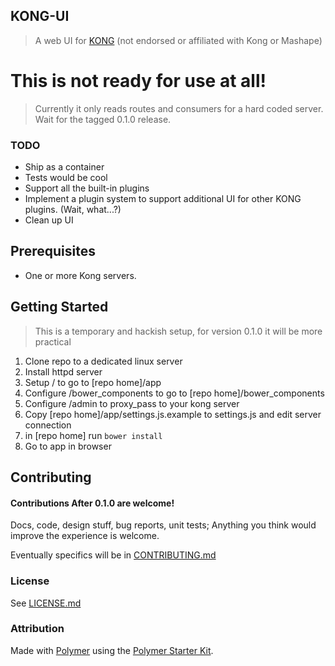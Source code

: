 ## KONG-UI

> A web UI for [KONG](https://github.com/Mashape/kong) (not endorsed or affiliated with Kong or Mashape)

# This is not ready for use at all!

> Currently it only reads routes and consumers for a hard coded server. Wait for the 
tagged 0.1.0 release. 

### TODO

* Ship as a container
* Tests would be cool
* Support all the built-in plugins
* Implement a plugin system to support additional UI for other KONG plugins. (Wait, what...?)
* Clean up UI

## Prerequisites

* One or more Kong servers.

## Getting Started

> This is a temporary and hackish setup, for version 0.1.0 it will be more practical

1. Clone repo to a dedicated linux server
2. Install httpd server
3. Setup / to go to [repo home]/app
4. Configure /bower_components to go to [repo home]/bower_components
5. Configure /admin to proxy_pass to your kong server
6. Copy [repo home]/app/settings.js.example to settings.js and edit server connection
7. in [repo home] run ```bower install```
8. Go to app in browser

## Contributing

#### Contributions After 0.1.0 are welcome!
Docs, code, design stuff, bug reports, unit tests; Anything you think would improve the experience is welcome.

Eventually specifics will be in [CONTRIBUTING.md](CONTRIBUTING.md)

### License

See [LICENSE.md](LICENSE.md)

### Attribution

Made with [Polymer](https://www.polymer-project.org/1.0/) using the [Polymer Starter Kit](https://github.com/polymerelements/polymer-starter-kit). 
